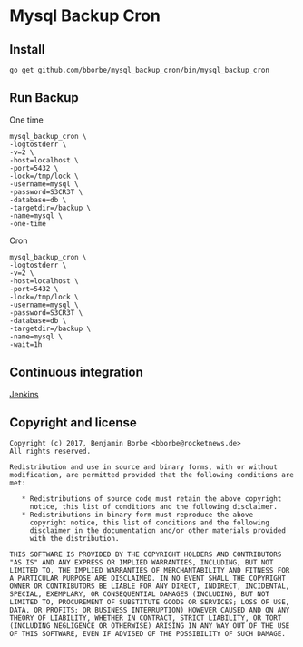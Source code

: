 # Mysql Backup Cron

## Install

`go get github.com/bborbe/mysql_backup_cron/bin/mysql_backup_cron`

## Run Backup

One time

```
mysql_backup_cron \
-logtostderr \
-v=2 \
-host=localhost \
-port=5432 \
-lock=/tmp/lock \ 
-username=mysql \
-password=S3CR3T \
-database=db \
-targetdir=/backup \
-name=mysql \
-one-time
```

Cron

```
mysql_backup_cron \
-logtostderr \
-v=2 \
-host=localhost \
-port=5432 \
-lock=/tmp/lock \ 
-username=mysql \
-password=S3CR3T \
-database=db \
-targetdir=/backup \
-name=mysql \
-wait=1h
```

## Continuous integration

[Jenkins](https://jenkins.benjamin-borbe.de/job/Go-Mysql-Backup-Cron/)

## Copyright and license

    Copyright (c) 2017, Benjamin Borbe <bborbe@rocketnews.de>
    All rights reserved.
    
    Redistribution and use in source and binary forms, with or without
    modification, are permitted provided that the following conditions are
    met:
    
       * Redistributions of source code must retain the above copyright
         notice, this list of conditions and the following disclaimer.
       * Redistributions in binary form must reproduce the above
         copyright notice, this list of conditions and the following
         disclaimer in the documentation and/or other materials provided
         with the distribution.

    THIS SOFTWARE IS PROVIDED BY THE COPYRIGHT HOLDERS AND CONTRIBUTORS
    "AS IS" AND ANY EXPRESS OR IMPLIED WARRANTIES, INCLUDING, BUT NOT
    LIMITED TO, THE IMPLIED WARRANTIES OF MERCHANTABILITY AND FITNESS FOR
    A PARTICULAR PURPOSE ARE DISCLAIMED. IN NO EVENT SHALL THE COPYRIGHT
    OWNER OR CONTRIBUTORS BE LIABLE FOR ANY DIRECT, INDIRECT, INCIDENTAL,
    SPECIAL, EXEMPLARY, OR CONSEQUENTIAL DAMAGES (INCLUDING, BUT NOT
    LIMITED TO, PROCUREMENT OF SUBSTITUTE GOODS OR SERVICES; LOSS OF USE,
    DATA, OR PROFITS; OR BUSINESS INTERRUPTION) HOWEVER CAUSED AND ON ANY
    THEORY OF LIABILITY, WHETHER IN CONTRACT, STRICT LIABILITY, OR TORT
    (INCLUDING NEGLIGENCE OR OTHERWISE) ARISING IN ANY WAY OUT OF THE USE
    OF THIS SOFTWARE, EVEN IF ADVISED OF THE POSSIBILITY OF SUCH DAMAGE.
